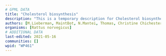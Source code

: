 ```yaml
---
# GPML DATA
title: "Cholesterol biosynthesis"
description: "This is a temporary description for Cholesterol biosynthesis"
authors: [M.Lieberman, MaintBot, N.Mantei, Thomas, Christine Chichester, Egonw, Eweitz]
organisms: [Rattus norvegicus]
# ADDITIONAL DATA
last-edited: 2021-05-16
communities: []
wpid: "WP461"
---
```

